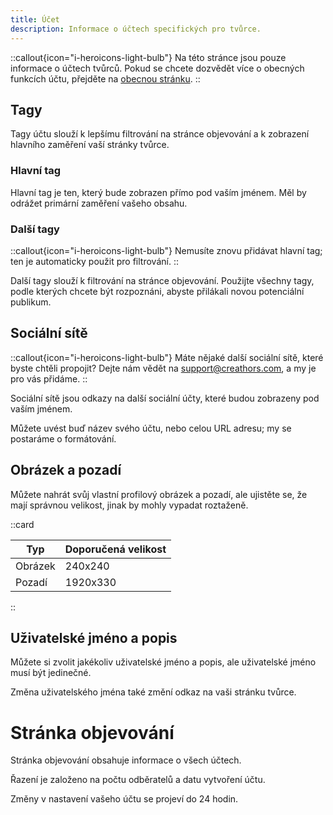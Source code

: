 ```yaml
---
title: Účet
description: Informace o účtech specifických pro tvůrce.
---
```


::callout{icon="i-heroicons-light-bulb"}
Na této stránce jsou pouze informace o účtech tvůrců. Pokud se chcete dozvědět více o obecných funkcích účtu, přejděte na [obecnou stránku](/general/account).
::

## Tagy

Tagy účtu slouží k lepšímu filtrování na stránce objevování a k zobrazení hlavního zaměření vaší stránky tvůrce.

### Hlavní tag

Hlavní tag je ten, který bude zobrazen přímo pod vaším jménem. Měl by odrážet primární zaměření vašeho obsahu.

### Další tagy

::callout{icon="i-heroicons-light-bulb"}
Nemusíte znovu přidávat hlavní tag; ten je automaticky použit pro filtrování.
::

Další tagy slouží k filtrování na stránce objevování. Použijte všechny tagy, podle kterých chcete být rozpoznáni, abyste přilákali novou potenciální publikum.

## Sociální sítě

::callout{icon="i-heroicons-light-bulb"}
Máte nějaké další sociální sítě, které byste chtěli propojit? Dejte nám vědět na <support@creathors.com>, a my je pro vás přidáme.
::

Sociální sítě jsou odkazy na další sociální účty, které budou zobrazeny pod vaším jménem.

Můžete uvést buď název svého účtu, nebo celou URL adresu; my se postaráme o formátování.

## Obrázek a pozadí

Můžete nahrát svůj vlastní profilový obrázek a pozadí, ale ujistěte se, že mají správnou velikost, jinak by mohly vypadat roztaženě.

::card

| Typ     | Doporučená velikost |
|---------|---------------------|
| Obrázek | 240x240             |
| Pozadí  | 1920x330            |
::

## Uživatelské jméno a popis

Můžete si zvolit jakékoliv uživatelské jméno a popis, ale uživatelské jméno musí být jedinečné.

Změna uživatelského jména také změní odkaz na vaši stránku tvůrce.

# Stránka objevování

Stránka objevování obsahuje informace o všech účtech.

Řazení je založeno na počtu odběratelů a datu vytvoření účtu.

Změny v nastavení vašeho účtu se projeví do 24 hodin.
